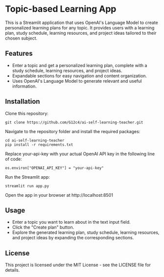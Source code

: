 # Topic-based Learning App

This is a Streamlit application that uses OpenAI's Language Model to create personalized learning plans for any topic. It provides users with a learning plan, study schedule, learning resources, and project ideas tailored to their chosen subject.

## Features

- Enter a topic and get a personalized learning plan, complete with a study schedule, learning resources, and project ideas.
- Expandable sections for easy navigation and content organization.
- Uses OpenAI's Language Model to generate relevant and useful information.

## Installation

Clone this repository:
```
git clone https://github.com/G12c4/ai-self-learning-teacher.git
```

Navigate to the repository folder and install the required packages:
```
cd ai-self-learning-teacher
pip install -r requirements.txt
```

Replace your-api-key with your actual OpenAI API key in the following line of code:
```
os.environ["OPENAI_API_KEY"] = "your-api-key"
```

Run the Streamlit app:
```
streamlit run app.py
```

Open the app in your browser at http://localhost:8501

## Usage
- Enter a topic you want to learn about in the text input field.
- Click the "Create plan" button.
- Explore the generated learning plan, study schedule, learning resources, and project ideas by expanding the corresponding sections.

## License
This project is licensed under the MIT License - see the LICENSE file for details.
